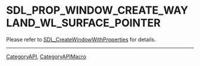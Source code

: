 # SDL_PROP_WINDOW_CREATE_WAYLAND_WL_SURFACE_POINTER

Please refer to [SDL_CreateWindowWithProperties](SDL_CreateWindowWithProperties) for details.

----
[CategoryAPI](CategoryAPI), [CategoryAPIMacro](CategoryAPIMacro)

